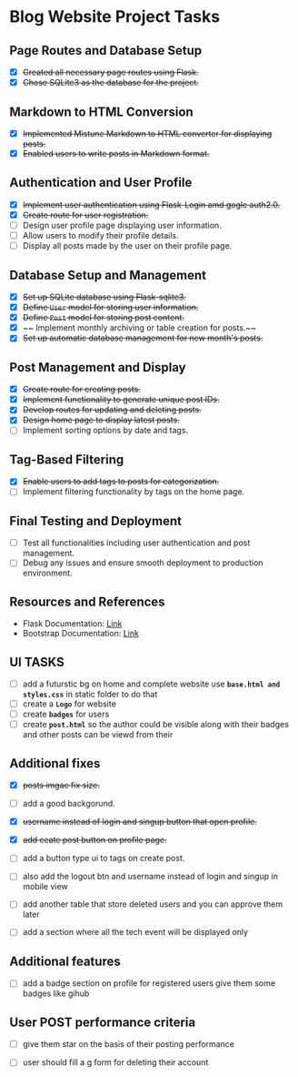 # Blog Website Project Tasks


## Page Routes and Database Setup
- [x] ~~Created all necessary page routes using Flask.~~
- [x] ~~Chose SQLite3 as the database for the project.~~
## Markdown to HTML Conversion
- [x] ~~Implemented Mistune Markdown to HTML converter for displaying posts.~~
- [x] ~~Enabled users to write posts in Markdown format.~~

## Authentication and User Profile
- [x] ~~Implement user authentication using Flask-Login amd gogle auth2.0.~~
- [x] ~~Create route for user registration.~~
- [ ] Design user profile page displaying user information.
- [ ] Allow users to modify their profile details.
- [ ] Display all posts made by the user on their profile page.

## Database Setup and Management
- [x] ~~Set up SQLite database using Flask-sqlite3.~~
- [x] ~~Define `User` model for storing user information.~~
- [x] ~~Define `Post` model for storing post content.~~
- [x] ~~ Implement monthly archiving or table creation for posts.~~
- [x] ~~Set up automatic database management for new month's posts.~~

## Post Management and Display
- [x] ~~Create route for creating posts.~~
- [x] ~~Implement functionality to generate unique post IDs.~~
- [x] ~~Develop routes for updating and deleting posts.~~
- [x] ~~Design home page to display latest posts.~~
- [ ] Implement sorting options by date and tags.

## Tag-Based Filtering
- [x] ~~Enable users to add tags to posts for categorization.~~
- [ ] Implement filtering functionality by tags on the home page.

## Final Testing and Deployment
- [ ] Test all functionalities including user authentication and post management.
- [ ] Debug any issues and ensure smooth deployment to production environment.

## Resources and References
- Flask Documentation: [Link](https://flask.palletsprojects.com/)
- Bootstrap Documentation: [Link](https://getbootstrap.com/)


## UI TASKS
- [ ] add a futurstic bg on home and complete website use **`base.html and styles.css`** in static folder to do that
- [ ] create a **`Logo`** for website
- [ ] create **`badges`** for users
- [ ] create **`post.html`** so the author could be visible along with their badges and other posts can be viewd from their

## Additional fixes
- [x] ~~posts imgae fix size.~~
- [ ] add a good backgorund.
- [x] ~~username instead of login and singup button that open profile.~~
- [x] ~~add ceate post button on profile page.~~
- [ ] add a button type ui to tags on create post.
- [ ] also add the logout btn and username instead of login and singup in mobile view
- [ ] add another table that store deleted users and you can approve them later 
- [ ] add a section where all the tech event will be displayed only


## Additional features
- [ ] add a badge section on profile for registered users give them some badges like gihub

## User POST performance criteria
- [ ] give them star on the basis of their posting performance
- [ ] user should fill a g form for deleting their account




<!-- ![Alt text](https://www.simplilearn.com/ice9/free_resources_article_thumb/what_is_image_Processing.jpg "Optional title")

![Alt text](https://h5p.org/sites/default/files/h5p/content/1209180/images/file-6113d5f8845dc.jpeg "Optional title")


```python
def greet(name): 
    print(f"Hello, {name}!") 
greet("World")
``` -->


